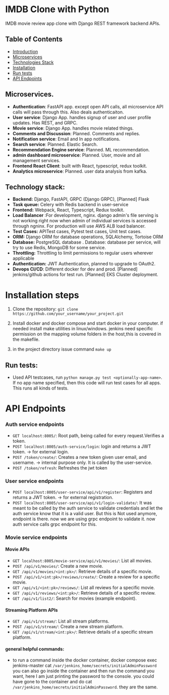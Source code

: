 # IMDB Clone with Python

IMDB movie review app clone with Django REST framework backend APIs.

## Table of Contents

- [Introduction](#introduction)
- [Microservices](#microservices)
- [Technologies Stack](#technology-stack)
- [Installation](#installation-steps)
- [Run tests](#run-tests)
- [API Endpoints](#api-endpoints)


## Microservices.
* **Authentication**: FastAPI app. except open API calls, all microservice API calls will pass through this. Also deals authenticaiton.
* **User service**: Django App. handles signup of user and user profile updates. Has REST, and GRPC.
* **Movie service**: Django App. handles movie related things.
* **Comments and Discussion**: Planned. Comments and replies.
* **Notification service**: Email and In app notifications.
* **Search service**: Planned. Elastic Search.
* **Recommendation Engine service**: Planned. ML recommendation.
* **admin dashboard microservice**: Planned. User, movie and all management services.
* **Frontend React Client**: built with React, typescript, redux toolkit.
* **Analytics microservice**: Planned. user data analysis from kafka.

## Technology stack:

- **Backend:** Django, FastAPI, GRPC (Django GRPC), [Planned] Flask
- **Task queue:** Celery with Redis backend in user-service
- **Frontend:** Webpack, React, Typescript, Redux toolkit.
- **Load Balancer** :For development, nginx. django admin's file serving is not working right now when admin of individual services is accessed through ngninx. For production will use AWS ALB load balancer.
- **Test Cases:** APITest cases, Pytest test cases, Unit test cases.
- **ORM:** Django ORM for database operations, SQLAlchemy, Tortoise ORM
- **Database:**  PostgreSQL database . Database: database per service,  will try to use Redis, MongoDB for some service. 
- **Throttling:** Throttling to limit permissions to regular users wherever applicable
- **Authentication:** JWT Authentication, planned to upgrade to OAuth2.
- **Devops CI/CD**: Different docker for dev and prod. [Planned] jenkins/github actions for test run. [Planned] EKS Cluster deployment.

# Installation steps
1. Clone the repository:
   ``
   git clone https://github.com/your_username/your_project.git ``

2. Install docker and docker compose and start docker in your computer. if needed install make utilities in linux/windows.
jenkins need specific permission on the mapping volume folders in the host,this is covered in the makefile.
3. in the project directory issue command `make up`

## Run tests:
* Used API testcases, run ```python manage.py test <optionally-app-name>```. If no app name specified, then this code will run test cases for all apps. This runs all kinds of tests.

# API Endpoints

### Auth service endpoints

- `GET localhost:8005/`: Root path, being called for every request.Verifies a token.
- `POST localhost:8005/auth-service/login`: login and returns a JWT token. -> for external login.
- `POST /token/create/`: Creates a new token given user email, and username. -> internal purpose only. It is called by the user-service.
- `POST /token/refresh`: Refreshes the jwt token

### User service endpoints
- `POST localhost:8005/user-service/api/v1/register`: Registers and returns a JWT token. -> for external registration.
- `POST localhost:8005/user-service/api/v1/login-validate/`: It was meant to be called by the auth service to validate credentials and let the auth service know that it is a valid user. But this is Not used anymore, endpoint is there. now we are using grpc endpoint to validate it. now auth service calls grpc endpoint for this.


### Movie service endpoints

#### Movie APIs

- `GET localhost:8005/movie-service/api/v1/movies/`: List all movies.
- `POST /api/v1/movies/`: Create a new movie.
- `GET /api/v1/movies/<int:pk>/`: Retrieve details of a specific movie.
- `POST /api/v1/<int:pk>/reviews/create/`: Create a review for a specific movie.
- `GET /api/v1/<int:pk>/reviews/`: List all reviews for a specific movie.
- `GET /api/v1/reviews/<int:pk>/`: Retrieve details of a specific review.
- `GET /api/v1/list2/`: Search for movies (example endpoint).

#### Streaming Platform APIs

- `GET /api/v1/stream/`: List all stream platforms.
- `POST /api/v1/stream/`: Create a new stream platform.
- `GET /api/v1/stream/<int:pk>/`: Retrieve details of a specific stream platform.

#### general helpful commands:
- to run a command inside the docker container, 
docker compose exec jenkins-master cat `/var/jenkins_home/secrets/initialAdminPassword`
you can also go inside the container and then run the command you want, here I am just printing the password to the console.
you could have gone to the container and do cat `/var/jenkins_home/secrets/initialAdminPassword`. they are the same.
